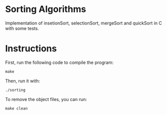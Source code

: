 # Sorting Algorithms
Implementation of insetionSort, selectionSort, mergeSort and quickSort in C with some tests.

# Instructions

First, run the following code to compile the program:

```
make
```

Then, run it with:
```
./sorting
```

To remove the object files, you can run:
```
make clean
```